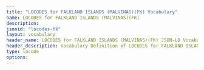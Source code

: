 ```yaml
---
title: "LOCODES for FALKLAND ISLANDS (MALVINAS)(FK) Vocabulary"
name: LOCODES for FALKLAND ISLANDS (MALVINAS)(FK) 
description: 
jsonid: "locodes-fk"
layout: vocabulary
header_name: LOCODES for FALKLAND ISLANDS (MALVINAS)(FK) JSON-LD Vocabulary
header_description: Vocabulary Definition of LOCODES for FALKLAND ISLANDS (MALVINAS)(FK) semantics in HTML format. JSON-LD format is available at [locodes-fk.jsonld](/vocabulary/locodes-fk.jsonld)
type: locode
options:
---
```

